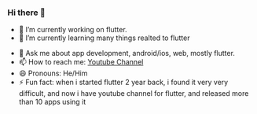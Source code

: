 ### Hi there 👋

<!--
**RaghvendraDev/RaghvendraDev** is a ✨ _special_ ✨ repository because its `README.md` (this file) appears on your GitHub profile.

Here are some ideas to get you started:-->

- 🔭 I’m currently working on flutter.
- 🌱 I’m currently learning many things realted to flutter
<!-- - 👯 I’m looking to collaborate on firebase
- 🤔 I’m looking for help with  -->
- 💬 Ask me about app development, android/ios, web, mostly flutter.
- 📫 How to reach me: [Youtube Channel](https://www.youtube.com/c/CodeAlgo)
- 😄 Pronouns: He/Him
- ⚡ Fun fact: when i started flutter 2 year back, i found it very very difficult, and now i have youtube channel for flutter, and released more than 10 apps using it

